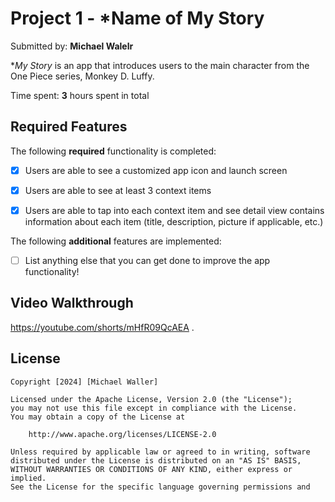 # Project 1 - *Name of My Story

Submitted by: **Michael Walelr**

**My Story* is an app that introduces users to the main character from the One Piece series, Monkey D. Luffy.

Time spent: **3** hours spent in total

## Required Features

The following **required** functionality is completed:

- [x] Users are able to see a customized app icon and launch screen
- [x] Users are able to see at least 3 context items
- [x] Users are able to tap into each context item and see detail view contains information about each item (title, description, picture if applicable, etc.)
 


The following **additional** features are implemented:

- [ ] List anything else that you can get done to improve the app functionality!

## Video Walkthrough
 https://youtube.com/shorts/mHfR09QcAEA .

## License

    Copyright [2024] [Michael Waller]

    Licensed under the Apache License, Version 2.0 (the "License");
    you may not use this file except in compliance with the License.
    You may obtain a copy of the License at

        http://www.apache.org/licenses/LICENSE-2.0

    Unless required by applicable law or agreed to in writing, software
    distributed under the License is distributed on an "AS IS" BASIS,
    WITHOUT WARRANTIES OR CONDITIONS OF ANY KIND, either express or implied.
    See the License for the specific language governing permissions and
